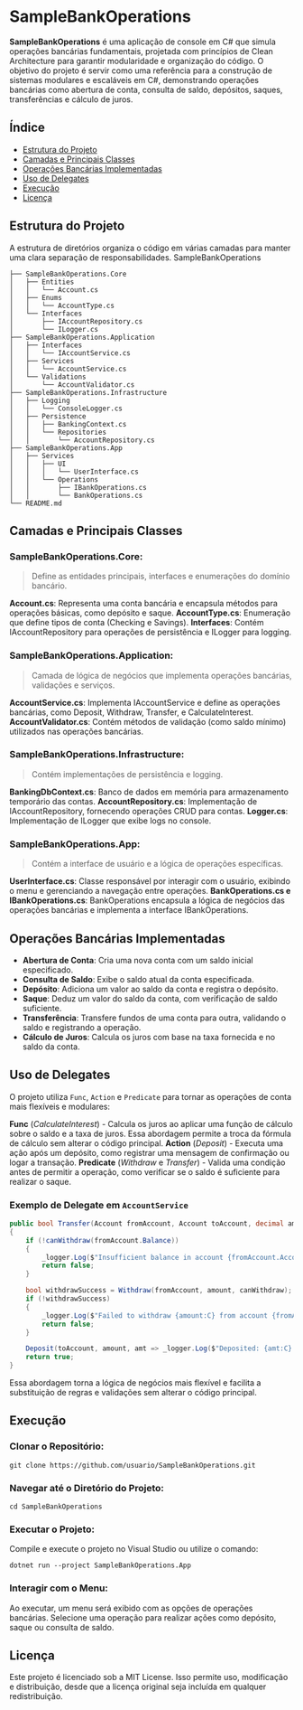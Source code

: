 # SampleBankOperations
**SampleBankOperations** é uma aplicação de console em C# que simula operações bancárias fundamentais, projetada com princípios de Clean Architecture para garantir modularidade e organização do código. 
O objetivo do projeto é servir como uma referência para a construção de sistemas modulares e escaláveis em C#, demonstrando operações bancárias como abertura de conta, consulta de saldo, depósitos, saques, transferências e cálculo de juros.

## Índice
* [Estrutura do Projeto](#estrutura-do-projeto)
* [Camadas e Principais Classes](camadas-e-principais-classes)
* [Operações Bancárias Implementadas](opercacoes-bancarias-implementadas)
* [Uso de Delegates](uso-de-delegates)
* [Execução](execucao)
* [Licença](licenca)

## Estrutura do Projeto
A estrutura de diretórios organiza o código em várias camadas para manter uma clara separação de responsabilidades.
SampleBankOperations
````
├── SampleBankOperations.Core
│   ├── Entities
│   │   └── Account.cs
│   ├── Enums
│   │   └── AccountType.cs
│   └── Interfaces
│       ├── IAccountRepository.cs
│       └── ILogger.cs
├── SampleBankOperations.Application
│   ├── Interfaces
│   │   └── IAccountService.cs
│   ├── Services
│   │   └── AccountService.cs
│   └── Validations
│       └── AccountValidator.cs
├── SampleBankOperations.Infrastructure
│   ├── Logging
│   │   └── ConsoleLogger.cs
│   ├── Persistence
│   │   ├── BankingContext.cs
│   │   └── Repositories
│   │       └── AccountRepository.cs
├── SampleBankOperations.App
│   ├── Services
│   │   ├── UI
│   │   │   └── UserInterface.cs
│   │   └── Operations
│   │       ├── IBankOperations.cs
│   │       └── BankOperations.cs
└── README.md
````
## Camadas e Principais Classes

### SampleBankOperations.Core: 
> Define as entidades principais, interfaces e enumerações do domínio bancário.

**Account.cs**: Representa uma conta bancária e encapsula métodos para operações básicas, como depósito e saque.
**AccountType.cs**: Enumeração que define tipos de conta (Checking e Savings).
**Interfaces**: Contém IAccountRepository para operações de persistência e ILogger para logging.

### SampleBankOperations.Application: 
> Camada de lógica de negócios que implementa operações bancárias, validações e serviços.

**AccountService.cs**: Implementa IAccountService e define as operações bancárias, como Deposit, Withdraw, Transfer, e CalculateInterest.
**AccountValidator.cs**: Contém métodos de validação (como saldo mínimo) utilizados nas operações bancárias.

### SampleBankOperations.Infrastructure: 
> Contém implementações de persistência e logging.

**BankingDbContext.cs**: Banco de dados em memória para armazenamento temporário das contas.
**AccountRepository.cs**: Implementação de IAccountRepository, fornecendo operações CRUD para contas.
**Logger.cs**: Implementação de ILogger que exibe logs no console.

### SampleBankOperations.App: 
> Contém a interface de usuário e a lógica de operações específicas.

**UserInterface.cs**: Classe responsável por interagir com o usuário, exibindo o menu e gerenciando a navegação entre operações.
**BankOperations.cs e IBankOperations.cs**: BankOperations encapsula a lógica de negócios das operações bancárias e implementa a interface IBankOperations.

## Operações Bancárias Implementadas

* **Abertura de Conta**: Cria uma nova conta com um saldo inicial especificado.
* **Consulta de Saldo**: Exibe o saldo atual da conta especificada.
* **Depósito**: Adiciona um valor ao saldo da conta e registra o depósito.
* **Saque**: Deduz um valor do saldo da conta, com verificação de saldo suficiente.
* **Transferência**: Transfere fundos de uma conta para outra, validando o saldo e registrando a operação.
* **Cálculo de Juros**: Calcula os juros com base na taxa fornecida e no saldo da conta.

## Uso de Delegates
O projeto utiliza `Func`, `Action` e `Predicate` para tornar as operações de conta mais flexíveis e modulares:

**Func** (_CalculateInterest_) - Calcula os juros ao aplicar uma função de cálculo sobre o saldo e a taxa de juros. Essa abordagem permite a troca da fórmula de cálculo sem alterar o código principal.
**Action** (_Deposit_) - Executa uma ação após um depósito, como registrar uma mensagem de confirmação ou logar a transação.
**Predicate** (_Withdraw_ e _Transfer_) - Valida uma condição antes de permitir a operação, como verificar se o saldo é suficiente para realizar o saque.

### Exemplo de Delegate em `AccountService`
```csharp
public bool Transfer(Account fromAccount, Account toAccount, decimal amount, Predicate<decimal> canWithdraw)
{
    if (!canWithdraw(fromAccount.Balance))
    {
        _logger.Log($"Insufficient balance in account {fromAccount.AccountNumber} for transfer of {amount:C}.");
        return false;
    }

    bool withdrawSuccess = Withdraw(fromAccount, amount, canWithdraw);
    if (!withdrawSuccess)
    {
        _logger.Log($"Failed to withdraw {amount:C} from account {fromAccount.AccountNumber}.");
        return false;
    }

    Deposit(toAccount, amount, amt => _logger.Log($"Deposited: {amt:C} to account {toAccount.AccountNumber}."));
    return true;
}

```
Essa abordagem torna a lógica de negócios mais flexível e facilita a substituição de regras e validações sem alterar o código principal.

## Execução
### Clonar o Repositório:
```
git clone https://github.com/usuario/SampleBankOperations.git
```

### Navegar até o Diretório do Projeto:
```
cd SampleBankOperations
```

### Executar o Projeto:
Compile e execute o projeto no Visual Studio ou utilize o comando:
```
dotnet run --project SampleBankOperations.App
```

### Interagir com o Menu:
Ao executar, um menu será exibido com as opções de operações bancárias. Selecione uma operação para realizar ações como depósito, saque ou consulta de saldo.

## Licença
Este projeto é licenciado sob a MIT License. Isso permite uso, modificação e distribuição, desde que a licença original seja incluída em qualquer redistribuição.
